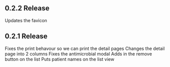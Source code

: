 ## 0.2.2 Release
Updates the favicon

## 0.2.1 Release
Fixes the print behavour so we can print the detail pages
Changes the detail page into 2 columns
Fixes the antimicrobial modal
Adds in the remove button on the list
Puts patient names on the list view
